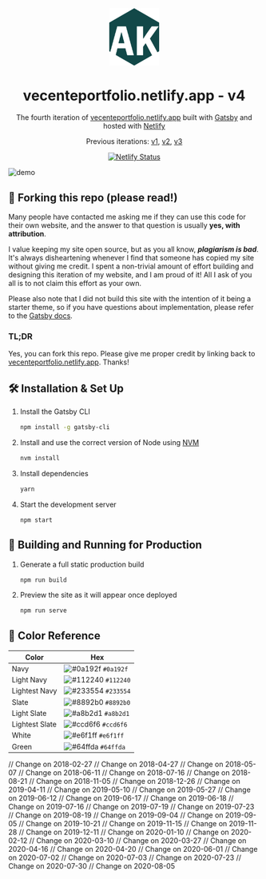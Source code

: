 <div align="center">
  <img alt="Logo" src="https://raw.githubusercontent.com/bchiang7/v4/main/src/images/logo.png" width="100" />
</div>
<h1 align="center">
  vecenteportfolio.netlify.app - v4
</h1>
<p align="center">
  The fourth iteration of <a href="https://vecenteportfolio.netlify.app" target="_blank">vecenteportfolio.netlify.app</a> built with <a href="https://www.gatsbyjs.org/" target="_blank">Gatsby</a> and hosted with <a href="https://www.netlify.com/" target="_blank">Netlify</a>
</p>
<p align="center">
  Previous iterations:
  <a href="https://github.com/bchiang7/v1" target="_blank">v1</a>,
  <a href="https://github.com/bchiang7/v2" target="_blank">v2</a>,
  <a href="https://github.com/bchiang7/bchiang7.github.io" target="_blank">v3</a>
</p>
<p align="center">
  <a href="https://app.netlify.com/sites/VecenteEdwards/deploys" target="_blank">
    <img src="https://api.netlify.com/api/v1/badges/1963b488-7b78-48c9-9e2d-6fb5e47ab3af/deploy-status" alt="Netlify Status" />
  </a>
</p>

![demo](https://raw.githubusercontent.com/bchiang7/v4/main/src/images/demo.png)

## 🚨 Forking this repo (please read!)

Many people have contacted me asking me if they can use this code for their own website, and the answer to that question is usually **yes, with attribution**.

I value keeping my site open source, but as you all know, _**plagiarism is bad**_. It's always disheartening whenever I find that someone has copied my site without giving me credit. I spent a non-trivial amount of effort building and designing this iteration of my website, and I am proud of it! All I ask of you all is to not claim this effort as your own.

Please also note that I did not build this site with the intention of it being a starter theme, so if you have questions about implementation, please refer to the [Gatsby docs](https://www.gatsbyjs.org/docs/).

### TL;DR

Yes, you can fork this repo. Please give me proper credit by linking back to [vecenteportfolio.netlify.app](https://vecenteportfolio.netlify.app). Thanks!

## 🛠 Installation & Set Up

1. Install the Gatsby CLI

   ```sh
   npm install -g gatsby-cli
   ```

2. Install and use the correct version of Node using [NVM](https://github.com/nvm-sh/nvm)

   ```sh
   nvm install
   ```

3. Install dependencies

   ```sh
   yarn
   ```

4. Start the development server

   ```sh
   npm start
   ```

## 🚀 Building and Running for Production

1. Generate a full static production build

   ```sh
   npm run build
   ```

1. Preview the site as it will appear once deployed

   ```sh
   npm run serve
   ```

## 🎨 Color Reference

| Color          | Hex                                                                |
| -------------- | ------------------------------------------------------------------ |
| Navy           | ![#0a192f](https://via.placeholder.com/10/0a192f?text=+) `#0a192f` |
| Light Navy     | ![#112240](https://via.placeholder.com/10/0a192f?text=+) `#112240` |
| Lightest Navy  | ![#233554](https://via.placeholder.com/10/303C55?text=+) `#233554` |
| Slate          | ![#8892b0](https://via.placeholder.com/10/8892b0?text=+) `#8892b0` |
| Light Slate    | ![#a8b2d1](https://via.placeholder.com/10/a8b2d1?text=+) `#a8b2d1` |
| Lightest Slate | ![#ccd6f6](https://via.placeholder.com/10/ccd6f6?text=+) `#ccd6f6` |
| White          | ![#e6f1ff](https://via.placeholder.com/10/e6f1ff?text=+) `#e6f1ff` |
| Green          | ![#64ffda](https://via.placeholder.com/10/64ffda?text=+) `#64ffda` |
// Change on 2018-02-27
// Change on 2018-04-27
// Change on 2018-05-07
// Change on 2018-06-11
// Change on 2018-07-16
// Change on 2018-08-21
// Change on 2018-11-05
// Change on 2018-12-26
// Change on 2019-04-11
// Change on 2019-05-10
// Change on 2019-05-27
// Change on 2019-06-12
// Change on 2019-06-17
// Change on 2019-06-18
// Change on 2019-07-16
// Change on 2019-07-19
// Change on 2019-07-23
// Change on 2019-08-19
// Change on 2019-09-04
// Change on 2019-09-05
// Change on 2019-10-21
// Change on 2019-11-15
// Change on 2019-11-28
// Change on 2019-12-11
// Change on 2020-01-10
// Change on 2020-02-12
// Change on 2020-03-10
// Change on 2020-03-27
// Change on 2020-04-16
// Change on 2020-04-20
// Change on 2020-06-01
// Change on 2020-07-02
// Change on 2020-07-03
// Change on 2020-07-23
// Change on 2020-07-30
// Change on 2020-08-05
